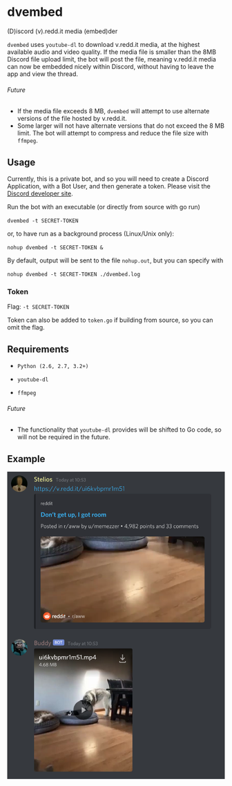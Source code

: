 # dvembed
(D)iscord (v).redd.it media (embed)der

`dvembed` uses `youtube-dl` to download v.redd.it media, at the highest available audio and video quality.
If the media file is smaller than the 8MB Discord file upload limit, the bot will post the file, meaning 
v.redd.it media can now be embedded nicely within Discord, without having to leave the app and view the 
thread.

###### Future
- If the media file exceeds 8 MB, `dvembed` will attempt to use alternate versions of the file hosted by v.redd.it.
- Some larger will not have alternate versions that do not exceed the 8 MB limit. The bot will attempt to compress and reduce the file size with `ffmpeg`.

## Usage
Currently, this is a private bot, and so you will need to create a Discord Application, with a Bot User, and then generate a token. Please visit the [Discord developer site](https://discord.com/developers/).

Run the bot with an executable (or directly from source with go run)

`dvembed -t SECRET-TOKEN`

or, to have run as a background process (Linux/Unix only):

`nohup dvembed -t SECRET-TOKEN &`

By default, output will be sent to the file `nohup.out`, but you can specify with 

`nohup dvembed -t SECRET-TOKEN ./dvembed.log`

### Token
Flag: `-t SECRET-TOKEN`

Token can also be added to `token.go` if building from source, so you can omit the flag.

## Requirements
- `Python (2.6, 2.7, 3.2+)`

- `youtube-dl`

- `ffmpeg`

###### Future
- The functionality that `youtube-dl` provides will be shifted to Go code, so will not be required in the future.

## Example
![Example](https://github.com/kepler471/dvembed/blob/master/example.png?raw=true)
